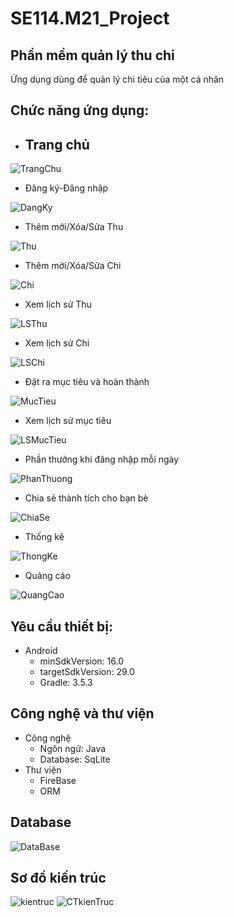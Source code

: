 # SE114.M21_Project
## Phần mềm quản lý thu chi
Ứng dụng dùng để quản lý chi tiêu của một cá nhân

## Chức năng ứng dụng:

- ## Trang chủ  

![TrangChu](https://github.com/DANGDINHDUNG/SE114.M21_Project/blob/main/GiaodienApp/trang_chu.jpg)

- Đăng   ký-Đăng   nhập  

![DangKy](https://github.com/DANGDINHDUNG/SE114.M21_Project/blob/main/GiaodienApp/dang_ky.jpg)

- Thêm   mới/Xóa/Sửa   Thu

![Thu](https://github.com/DANGDINHDUNG/SE114.M21_Project/blob/main/GiaodienApp/thu.jpg)  

- Thêm   mới/Xóa/Sửa    Chi


![Chi](https://github.com/DANGDINHDUNG/SE114.M21_Project/blob/main/GiaodienApp/chi.jpg)    

- Xem   lịch   sử   Thu

![LSThu](https://github.com/DANGDINHDUNG/SE114.M21_Project/blob/main/GiaodienApp/lich_su_thu.jpg)  

- Xem   lịch   sử   Chi  

![LSChi](https://github.com/DANGDINHDUNG/SE114.M21_Project/blob/main/GiaodienApp/lich_su_chi.jpg)  

- Đặt   ra   mục   tiêu   và   hoàn   thành  

![MucTieu](https://github.com/DANGDINHDUNG/SE114.M21_Project/blob/main/GiaodienApp/dat_muc_tieu.jpg)  

- Xem   lịch   sử   mục tiêu

![LSMucTieu](https://github.com/DANGDINHDUNG/SE114.M21_Project/blob/main/GiaodienApp/muc_tieu.jpg)  
  
- Phần   thưởng   khi   đăng   nhập   mỗi   ngày  

![PhanThuong](https://github.com/DANGDINHDUNG/SE114.M21_Project/blob/main/GiaodienApp/phan_thuong.jpg)  

- Chia   sẻ   thành   tích   cho   bạn   bè  

![ChiaSe](https://github.com/DANGDINHDUNG/SE114.M21_Project/blob/main/GiaodienApp/chia_se.jpg) 

- Thống   kê

![ThongKe](https://github.com/DANGDINHDUNG/SE114.M21_Project/blob/main/GiaodienApp/chart.jpg)  

- Quảng cáo
 
![QuangCao](https://github.com/DANGDINHDUNG/SE114.M21_Project/blob/main/GiaodienApp/quang_cao.jpg)  

## Yêu cầu thiết bị:
- Android
  - minSdkVersion: 16.0
  - targetSdkVersion: 29.0
  - Gradle: 3.5.3 
  
## Công nghệ và thư viện
- Công nghệ
  - Ngôn ngữ: Java
  - Database: SqLite
- Thư viện
  - FireBase
  - ORM
  
## Database
![DataBase](https://github.com/DANGDINHDUNG/SE114.M21_Project/blob/main/GiaodienApp/DataBase.PNG)

## Sơ đồ kiến trúc
![kientruc](https://github.com/DANGDINHDUNG/SE114.M21_Project/blob/main/GiaodienApp/Kien_truc.PNG)
![CTkienTruc](https://github.com/DANGDINHDUNG/SE114.M21_Project/blob/main/GiaodienApp/ct_kien_truc.PNG)
